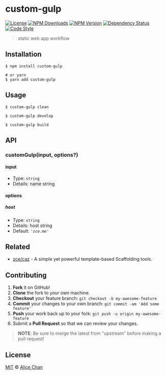 # custom-gulp

[![License][license-img]][license-url]
[![NPM Downloads][downloads-img]][downloads-url]
[![NPM Version][version-img]][version-url]
[![Dependency Status][dependency-img]][dependency-url]
[![Code Style][style-img]][style-url]

> static web app workflow

## Installation

```shell
$ npm install custom-gulp

# or yarn
$ yarn add custom-gulp
```

## Usage

<!-- TODO: Introduction of Usage -->

```shell
$ custom-gulp clean

$ custom-gulp develop

$ custom-gulp build
```

## API

<!-- TODO: Introduction of API -->

### customGulp(input, options?)

#### input

- Type: `string`
- Details: name string

#### options

##### host

- Type: `string`
- Details: host string
- Default: `'zce.me'`

## Related

- [zce/caz](https://github.com/zce/caz) - A simple yet powerful template-based Scaffolding tools.

## Contributing

1. **Fork** it on GitHub!
2. **Clone** the fork to your own machine.
3. **Checkout** your feature branch: `git checkout -b my-awesome-feature`
4. **Commit** your changes to your own branch: `git commit -am 'Add some feature'`
5. **Push** your work back up to your fork: `git push -u origin my-awesome-feature`
6. Submit a **Pull Request** so that we can review your changes.

> **NOTE**: Be sure to merge the latest from "upstream" before making a pull request!

## License

[MIT](LICENSE) &copy; [Alice Chan](https://github.com/AloneSet)

[license-img]: https://img.shields.io/github/license/AloneSet/custom-gulp
[license-url]: https://github.com/AloneSet/custom-gulp/blob/master/LICENSE
[downloads-img]: https://img.shields.io/npm/dm/custom-gulp
[downloads-url]: https://npm.im/custom-gulp
[version-img]: https://img.shields.io/npm/v/custom-gulp
[version-url]: https://npm.im/custom-gulp
[dependency-img]: https://img.shields.io/librariesio/github/AloneSet/custom-gulp
[dependency-url]: https://github.com/AloneSet/custom-gulp
[style-img]: https://img.shields.io/badge/code_style-standard-brightgreen
[style-url]: https://standardjs.com
